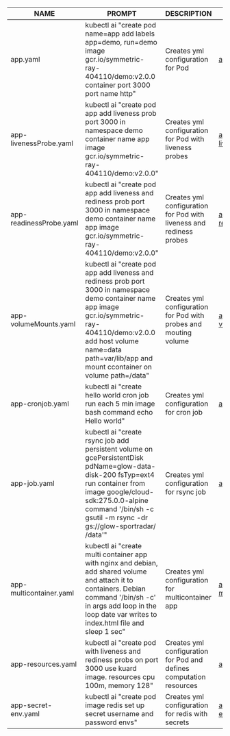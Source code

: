 | NAME                    	| PROMPT                                                                                                                                                                                                                                       	| DESCRIPTION                                                         	| EXAMPLE                                                                                          	|
|-------------------------	|----------------------------------------------------------------------------------------------------------------------------------------------------------------------------------------------------------------------------------------------	|---------------------------------------------------------------------	|--------------------------------------------------------------------------------------------------	|
| app.yaml                	| kubectl ai "create pod name=app add labels app=demo, run=demo image gcr.io/symmetric-ray-404110/demo:v2.0.0 container port 3000 port name http"                                                                                              	| Creates yml configuration for Pod                                   	| [app.yaml](yaml/app.yaml)                               	|
| app-livenessProbe.yaml  	| kubectl ai "create pod app add liveness prob port 3000 in namespace demo container name app image gcr.io/symmetric-ray-404110/demo:v2.0.0"                                                                                                   	| Creates yml configuration for Pod with liveness probes              	| [app-livenessProbe.yaml](yaml/app-livenessProbe.yaml)   	|
| app-readinessProbe.yaml 	| kubectl ai "create pod app add liveness and rediness prob port 3000 in namespace demo container name app image gcr.io/symmetric-ray-404110/demo:v2.0.0"                                                                                      	| Creates yml configuration for Pod with liveness and rediness probes 	| [app-readinessProbe.yaml](yaml/app-readinessProbe.yaml) 	|
| app-volumeMounts.yaml   	| kubectl ai "create pod app add liveness and rediness prob port 3000 in namespace demo container name app image gcr.io/symmetric-ray-404110/demo:v2.0.0 add host volume name=data path=var/lib/app and mount ccontainer on volume path=/data" 	| Creates yml configuration for Pod with probes and mouting volume    	| [app-volumeMounts.yaml](yaml/app-volumeMounts.yaml)     	|
| app-cronjob.yaml        	| kubectl ai "create hello world cron job run each 5 min image bash command echo Hello world"                                                                                                                                                  	| Creates yml configuration for cron job                              	| [app-cronjob.yaml](yaml/app-cronjob.yaml)               	|
| app-job.yaml            	| kubectl ai "create rsync job add persistent volume on gcePersistentDisk pdName=glow-data-disk-200 fsTyp=ext4 run container from image google/cloud-sdk:275.0.0-alpine command '/bin/sh -c gsutil -m rsync -dr gs://glow-sportradar/ /data'"  	| Creates yml configuration for rsync job                             	| [app-job.yaml](yaml/app-job.yaml)                       	|
| app-multicontainer.yaml 	| kubectl ai "create multi container app with nginx and debian, add shared volume and attach it to containers. Debian command '/bin/sh -c' in args add loop in the loop date var writes to index.html file and sleep 1 sec"                    	| Creates yml configuration for multicontainer app                    	| [app-multicontainer.yaml](yaml/app-multicontainer.yaml) 	|
| app-resources.yaml      	| kubectl ai "create pod with liveness and rediness probs on port 3000 use kuard image. resources cpu 100m, memory 128"                                                                                                                        	| Creates yml configuration for Pod and defines computation resources 	| [app-resources.yaml](yaml/app-resources.yaml)           	|
| app-secret-env.yaml     	| kubectl ai "create pod image redis set up secret username and password envs"                                                                                                                                                                 	| Creates yml configuration for redis with secrets                    	| [app-secret-env.yaml](yaml/app-secret-env.yaml)         	|